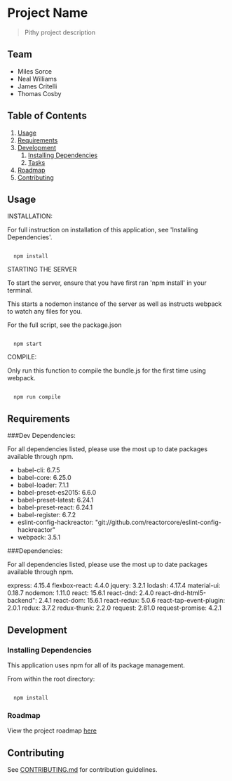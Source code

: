 # Project Name

> Pithy project description

## Team

  - Miles Sorce
  - Neal Williams
  - James Critelli
  - Thomas Cosby

## Table of Contents

1. [Usage](#Usage)
1. [Requirements](#requirements)
1. [Development](#development)
    1. [Installing Dependencies](#installing-dependencies)
    1. [Tasks](#tasks)
1. [Roadmap](#roadmap)
1. [Contributing](#contributing)

## Usage

INSTALLATION:

For full instruction on installation of this application, see 'Installing Dependencies'.

~~~~~~~~~~~~

  npm install

~~~~~~~~~~~~


STARTING THE SERVER

To start the server, ensure that you have first ran 'npm install' in your terminal.

This starts a nodemon instance of the server as well as instructs webpack to watch any files for you.

For the full script, see the package.json

~~~~~~~~~~~~

  npm start

~~~~~~~~~~~~


COMPILE:

Only run this function to compile the bundle.js for the first time using webpack.

~~~~~~~~~~~~

  npm run compile

~~~~~~~~~~~~



## Requirements

###Dev Dependencies:

For all dependencies listed, please use the most up to date packages available through npm.

- babel-cli: 6.7.5 
- babel-core: 6.25.0 
- babel-loader: 7.1.1 
- babel-preset-es2015: 6.6.0 
- babel-preset-latest: 6.24.1 
- babel-preset-react: 6.24.1 
- babel-register: 6.7.2 
- eslint-config-hackreactor: "git://github.com/reactorcore/eslint-config-hackreactor"
- webpack: 3.5.1 

###Dependencies:

For all dependencies listed, please use the most up to date packages available through npm.

express: 4.15.4
flexbox-react: 4.4.0
jquery: 3.2.1
lodash: 4.17.4
material-ui: 0.18.7
nodemon: 1.11.0
react: 15.6.1
react-dnd: 2.4.0
react-dnd-html5-backend": 2.4.1
react-dom: 15.6.1
react-redux: 5.0.6
react-tap-event-plugin: 2.0.1
redux: 3.7.2
redux-thunk: 2.2.0
request: 2.81.0
request-promise: 4.2.1


## Development

### Installing Dependencies

This application uses npm for all of its package management. 

From within the root directory:

~~~~~~~~~~~

  npm install

~~~~~~~~~~~


### Roadmap

View the project roadmap [here](https://docs.google.com/document/d/1Bv9lKkk7HN9q1PnMERsxCTUeNJh9IVQy1JROlKGM80I/edit?usp=sharing)


## Contributing

See [CONTRIBUTING.md](CONTRIBUTING.md) for contribution guidelines.
